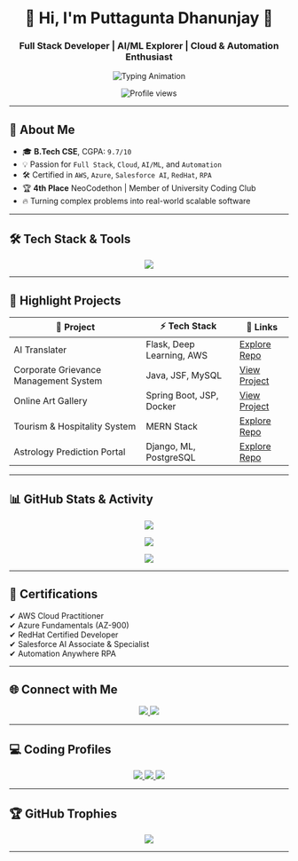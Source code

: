 <h1 align="center">🚀 Hi, I'm Puttagunta Dhanunjay 🚀</h1>
<h3 align="center">Full Stack Developer | AI/ML Explorer | Cloud & Automation Enthusiast</h3>

<p align="center">
  <img src="https://readme-typing-svg.demolab.com?font=Fira+Code&size=22&pause=1000&color=36BCF7&center=true&vCenter=true&width=800&lines=Full+Stack+Development+%7C+AI%2FML+%7C+Cloud+Computing+%7C+Automation;Building+Scalable+and+Intelligent+Applications;Always+Learning+New+Technologies" alt="Typing Animation" />
</p>

<p align="center">
  <img src="https://komarev.com/ghpvc/?username=Dhanunjay7777&style=flat-square&color=blue" alt="Profile views" />
</p>

---

## 🌟 About Me

- 🎓 **B.Tech CSE**, CGPA: `9.7/10`  
- 💡 Passion for `Full Stack`, `Cloud`, `AI/ML`, and `Automation`  
- 🛠 Certified in `AWS`, `Azure`, `Salesforce AI`, `RedHat`, `RPA`  
- 🏆 **4th Place** NeoCodethon | Member of University Coding Club  
- 🔥 Turning complex problems into real-world scalable software  

---

## 🛠️ Tech Stack & Tools

<p align="center">
  <img src="https://skillicons.dev/icons?i=python,java,go,c,react,nodejs,spring,django,aws,azure,kubernetes,docker,tensorflow,mongodb,postgres,git,github,linux" />
</p>

---

## 💼 Highlight Projects

| 🚀 Project                                    | ⚡ Tech Stack                          | 🔗 Links                                                  |
|-----------------------------------------------|----------------------------------------|-----------------------------------------------------------|
| AI Translater                                 | Flask, Deep Learning, AWS              | [Explore Repo](https://github.com/Dhanunjay7777)          |
| Corporate Grievance Management System         | Java, JSF, MySQL                       | [View Project](https://github.com/Dhanunjay7777/EmployeeGrevance) |
| Online Art Gallery                            | Spring Boot, JSP, Docker               | [View Project](https://github.com/Dhanunjay7777/ArtSpectrum) |
| Tourism & Hospitality System                  | MERN Stack                             | [Explore Repo](https://github.com/Dhanunjay7777/Tourismpro) |
| Astrology Prediction Portal                   | Django, ML, PostgreSQL                 | [Explore Repo](https://github.com/Dhanunjay7777/Astro)    |

---

## 📊 GitHub Stats & Activity

<p align="center">
  <img src="https://github-readme-stats.vercel.app/api?username=Dhanunjay7777&show_icons=true&theme=tokyonight&hide_border=true" />
</p>

<p align="center">
  <img src="https://github-readme-streak-stats.herokuapp.com?user=Dhanunjay7777&theme=tokyonight&hide_border=true" />
</p>

<p align="center">
  <img src="https://github-readme-stats.vercel.app/api/top-langs/?username=Dhanunjay7777&layout=compact&theme=tokyonight&hide_border=true" />
</p>

---

## 🏅 Certifications

✔ AWS Cloud Practitioner  
✔ Azure Fundamentals (AZ-900)  
✔ RedHat Certified Developer  
✔ Salesforce AI Associate & Specialist  
✔ Automation Anywhere RPA  

---

## 🌐 Connect with Me

<p align="center">
  <a href="https://www.linkedin.com/in/puttagunta-dhanunjay-48241626a/">
    <img src="https://img.shields.io/badge/LinkedIn-blue?style=for-the-badge&logo=linkedin" />
  </a>
  <a href="mailto:2200030719cseh@gmail.com">
    <img src="https://img.shields.io/badge/Gmail-D14836?style=for-the-badge&logo=gmail&logoColor=white" />
  </a>
</p>

---

## 💻 Coding Profiles

<p align="center">
  <a href="https://leetcode.com/u/klu_2200030719/">
    <img src="https://img.shields.io/badge/LeetCode-FFA116?style=for-the-badge&logo=leetcode&logoColor=black" />
  </a>
  <a href="https://www.hackerrank.com/profile/klu_2200030719">
    <img src="https://img.shields.io/badge/HackerRank-2EC866?style=for-the-badge&logo=hackerrank&logoColor=white" />
  </a>
  <a href="https://www.codechef.com/users/klu2200030719">
    <img src="https://img.shields.io/badge/CodeChef-5B4638?style=for-the-badge&logo=codechef&logoColor=white" />
  </a>
</p>

---

## 🏆 GitHub Trophies

<p align="center">
  <img src="https://github-profile-trophy.vercel.app/?username=Dhanunjay7777&theme=gruvbox&no-bg=true&margin-w=10" />
</p>

---

